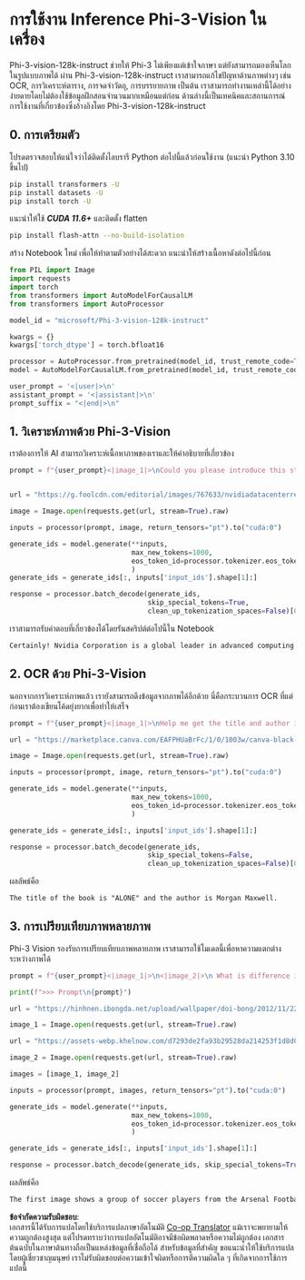 <!--
CO_OP_TRANSLATOR_METADATA:
{
  "original_hash": "110bee6270dad2ebf506d90a30b46dde",
  "translation_date": "2025-07-16T21:38:17+00:00",
  "source_file": "md/01.Introduction/03/Vision_Inference.md",
  "language_code": "th"
}
-->
# **การใช้งาน Inference Phi-3-Vision ในเครื่อง**

Phi-3-vision-128k-instruct ช่วยให้ Phi-3 ไม่เพียงแต่เข้าใจภาษา แต่ยังสามารถมองเห็นโลกในรูปแบบภาพได้ ผ่าน Phi-3-vision-128k-instruct เราสามารถแก้ไขปัญหาด้านภาพต่างๆ เช่น OCR, การวิเคราะห์ตาราง, การจดจำวัตถุ, การบรรยายภาพ เป็นต้น เราสามารถทำงานเหล่านี้ได้อย่างง่ายดายโดยไม่ต้องใช้ข้อมูลฝึกสอนจำนวนมากเหมือนแต่ก่อน ด้านล่างนี้เป็นเทคนิคและสถานการณ์การใช้งานที่เกี่ยวข้องซึ่งอ้างอิงโดย Phi-3-vision-128k-instruct

## **0. การเตรียมตัว**

โปรดตรวจสอบให้แน่ใจว่าได้ติดตั้งไลบรารี Python ต่อไปนี้แล้วก่อนใช้งาน (แนะนำ Python 3.10 ขึ้นไป)

```bash
pip install transformers -U
pip install datasets -U
pip install torch -U
```

แนะนำให้ใช้ ***CUDA 11.6+*** และติดตั้ง flatten

```bash
pip install flash-attn --no-build-isolation
```

สร้าง Notebook ใหม่ เพื่อให้ทำตามตัวอย่างได้สะดวก แนะนำให้สร้างเนื้อหาดังต่อไปนี้ก่อน

```python
from PIL import Image
import requests
import torch
from transformers import AutoModelForCausalLM
from transformers import AutoProcessor

model_id = "microsoft/Phi-3-vision-128k-instruct"

kwargs = {}
kwargs['torch_dtype'] = torch.bfloat16

processor = AutoProcessor.from_pretrained(model_id, trust_remote_code=True)
model = AutoModelForCausalLM.from_pretrained(model_id, trust_remote_code=True, torch_dtype="auto").cuda()

user_prompt = '<|user|>\n'
assistant_prompt = '<|assistant|>\n'
prompt_suffix = "<|end|>\n"
```

## **1. วิเคราะห์ภาพด้วย Phi-3-Vision**

เราต้องการให้ AI สามารถวิเคราะห์เนื้อหาภาพของเราและให้คำอธิบายที่เกี่ยวข้อง

```python
prompt = f"{user_prompt}<|image_1|>\nCould you please introduce this stock to me?{prompt_suffix}{assistant_prompt}"


url = "https://g.foolcdn.com/editorial/images/767633/nvidiadatacenterrevenuefy2017tofy2024.png"

image = Image.open(requests.get(url, stream=True).raw)

inputs = processor(prompt, image, return_tensors="pt").to("cuda:0")

generate_ids = model.generate(**inputs, 
                              max_new_tokens=1000,
                              eos_token_id=processor.tokenizer.eos_token_id,
                              )
generate_ids = generate_ids[:, inputs['input_ids'].shape[1]:]

response = processor.batch_decode(generate_ids, 
                                  skip_special_tokens=True, 
                                  clean_up_tokenization_spaces=False)[0]
```

เราสามารถรับคำตอบที่เกี่ยวข้องได้โดยรันสคริปต์ต่อไปนี้ใน Notebook

```txt
Certainly! Nvidia Corporation is a global leader in advanced computing and artificial intelligence (AI). The company designs and develops graphics processing units (GPUs), which are specialized hardware accelerators used to process and render images and video. Nvidia's GPUs are widely used in professional visualization, data centers, and gaming. The company also provides software and services to enhance the capabilities of its GPUs. Nvidia's innovative technologies have applications in various industries, including automotive, healthcare, and entertainment. The company's stock is publicly traded and can be found on major stock exchanges.
```

## **2. OCR ด้วย Phi-3-Vision**

นอกจากการวิเคราะห์ภาพแล้ว เรายังสามารถดึงข้อมูลจากภาพได้อีกด้วย นี่คือกระบวนการ OCR ที่แต่ก่อนเราต้องเขียนโค้ดยุ่งยากเพื่อทำให้เสร็จ

```python
prompt = f"{user_prompt}<|image_1|>\nHelp me get the title and author information of this book?{prompt_suffix}{assistant_prompt}"

url = "https://marketplace.canva.com/EAFPHUaBrFc/1/0/1003w/canva-black-and-white-modern-alone-story-book-cover-QHBKwQnsgzs.jpg"

image = Image.open(requests.get(url, stream=True).raw)

inputs = processor(prompt, image, return_tensors="pt").to("cuda:0")

generate_ids = model.generate(**inputs, 
                              max_new_tokens=1000,
                              eos_token_id=processor.tokenizer.eos_token_id,
                              )

generate_ids = generate_ids[:, inputs['input_ids'].shape[1]:]

response = processor.batch_decode(generate_ids, 
                                  skip_special_tokens=False, 
                                  clean_up_tokenization_spaces=False)[0]

```

ผลลัพธ์คือ

```txt
The title of the book is "ALONE" and the author is Morgan Maxwell.
```

## **3. การเปรียบเทียบภาพหลายภาพ**

Phi-3 Vision รองรับการเปรียบเทียบภาพหลายภาพ เราสามารถใช้โมเดลนี้เพื่อหาความแตกต่างระหว่างภาพได้

```python
prompt = f"{user_prompt}<|image_1|>\n<|image_2|>\n What is difference in this two images?{prompt_suffix}{assistant_prompt}"

print(f">>> Prompt\n{prompt}")

url = "https://hinhnen.ibongda.net/upload/wallpaper/doi-bong/2012/11/22/arsenal-wallpaper-free.jpg"

image_1 = Image.open(requests.get(url, stream=True).raw)

url = "https://assets-webp.khelnow.com/d7293de2fa93b29528da214253f1d8d0/news/uploads/2021/07/Arsenal-1024x576.jpg.webp"

image_2 = Image.open(requests.get(url, stream=True).raw)

images = [image_1, image_2]

inputs = processor(prompt, images, return_tensors="pt").to("cuda:0")

generate_ids = model.generate(**inputs, 
                              max_new_tokens=1000,
                              eos_token_id=processor.tokenizer.eos_token_id,
                              )

generate_ids = generate_ids[:, inputs['input_ids'].shape[1]:]

response = processor.batch_decode(generate_ids, skip_special_tokens=True, clean_up_tokenization_spaces=False)[0]
```

ผลลัพธ์คือ

```txt
The first image shows a group of soccer players from the Arsenal Football Club posing for a team photo with their trophies, while the second image shows a group of soccer players from the Arsenal Football Club celebrating a victory with a large crowd of fans in the background. The difference between the two images is the context in which the photos were taken, with the first image focusing on the team and their trophies, and the second image capturing a moment of celebration and victory.
```

**ข้อจำกัดความรับผิดชอบ**:  
เอกสารนี้ได้รับการแปลโดยใช้บริการแปลภาษาอัตโนมัติ [Co-op Translator](https://github.com/Azure/co-op-translator) แม้เราจะพยายามให้ความถูกต้องสูงสุด แต่โปรดทราบว่าการแปลอัตโนมัติอาจมีข้อผิดพลาดหรือความไม่ถูกต้อง เอกสารต้นฉบับในภาษาต้นทางถือเป็นแหล่งข้อมูลที่เชื่อถือได้ สำหรับข้อมูลที่สำคัญ ขอแนะนำให้ใช้บริการแปลโดยผู้เชี่ยวชาญมนุษย์ เราไม่รับผิดชอบต่อความเข้าใจผิดหรือการตีความผิดใด ๆ ที่เกิดจากการใช้การแปลนี้